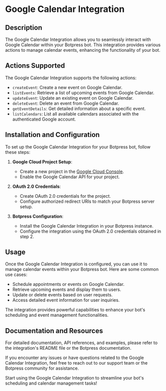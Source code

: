 # Google Calendar Integration

## Description

The Google Calendar Integration allows you to seamlessly interact with Google Calendar within your Botpress bot. This integration provides various actions to manage calendar events, enhancing the functionality of your bot.

## Actions Supported

The Google Calendar Integration supports the following actions:

- `createEvent`: Create a new event on Google Calendar.
- `listEvents`: Retrieve a list of upcoming events from Google Calendar.
- `updateEvent`: Update an existing event on Google Calendar.
- `deleteEvent`: Delete an event from Google Calendar.
- `getEventDetails`: Get detailed information about a specific event.
- `listCalendars`: List all available calendars associated with the authenticated Google account.

## Installation and Configuration

To set up the Google Calendar Integration for your Botpress bot, follow these steps:

1. **Google Cloud Project Setup**:
   - Create a new project in the [Google Cloud Console](https://console.cloud.google.com/).
   - Enable the Google Calendar API for your project.

2. **OAuth 2.0 Credentials**:
   - Create OAuth 2.0 credentials for the project.
   - Configure authorized redirect URIs to match your Botpress server setup.

3. **Botpress Configuration**:
   - Install the Google Calendar Integration in your Botpress instance.
   - Configure the integration using the OAuth 2.0 credentials obtained in step 2.

## Usage

Once the Google Calendar Integration is configured, you can use it to manage calendar events within your Botpress bot. Here are some common use cases:

- Schedule appointments or events on Google Calendar.
- Retrieve upcoming events and display them to users.
- Update or delete events based on user requests.
- Access detailed event information for user inquiries.

The integration provides powerful capabilities to enhance your bot's scheduling and event management functionalities.

## Documentation and Resources

For detailed documentation, API references, and examples, please refer to the integration's README file or the Botpress documentation.

If you encounter any issues or have questions related to the Google Calendar Integration, feel free to reach out to our support team or the Botpress community for assistance.

Start using the Google Calendar Integration to streamline your bot's scheduling and calendar management tasks!
